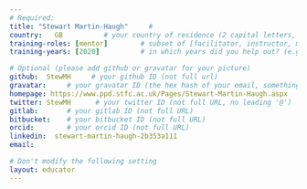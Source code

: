 ```yaml
---
# Required:
title: "Stewart Martin-Haugh"     # 
country:   GB          # your country of residence (2 capital letters, e.g. US, GB, DE)
training-roles: [mentor]        # subset of [facilitator, instructor, mentor], can stay empty ([])
training-years: [2020]          # in which years did you help out? (e.g. [2020, 2019])

# Optional (please add github or gravatar for your picture)
github:  StewMH     # your github ID (not full url)
gravatar:     # your gravatar ID (the hex hash of your email, something like 123ef...123)
homepage: https://www.ppd.stfc.ac.uk/Pages/Stewart-Martin-Haugh.aspx    # your personal homepage (full url)
twitter: StewMH      # your twitter ID (not full URL, no leading '@')
gitlab:       # your gitlab ID (not full URL)
bitbucket:    # your bitbucket ID (not full URL)
orcid:        # your orcid ID (not full URL)
linkedin:  stewart-martin-haugh-2b353a111
email:

# Don't modify the following setting
layout: educator
---
```


<!-- Optional: Write something about yourself below the '- - >'.
You can use Markdown syntax to style this page.
-->
